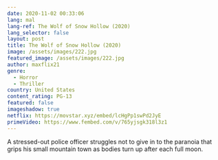 ```yaml
---
date: 2020-11-02 00:33:06
lang: mal
lang-ref: The Wolf of Snow Hollow (2020)
lang_selector: false
layout: post
title: The Wolf of Snow Hollow (2020)
image: /assets/images/222.jpg
featured_image: /assets/images/222.jpg
author: maxflix21
genre:
  - Horror
  - Thriller
country: United States
content_rating: PG-13
featured: false
imageshadow: true
netflix: https://movstar.xyz/embed/lcHgPp1swPd2JyE
primeVideo: https://www.fembed.com/v/765yjsgk318l3z1
---
```

A stressed-out police officer struggles not to give in to the paranoia that grips his small mountain town as bodies turn up after each full moon.